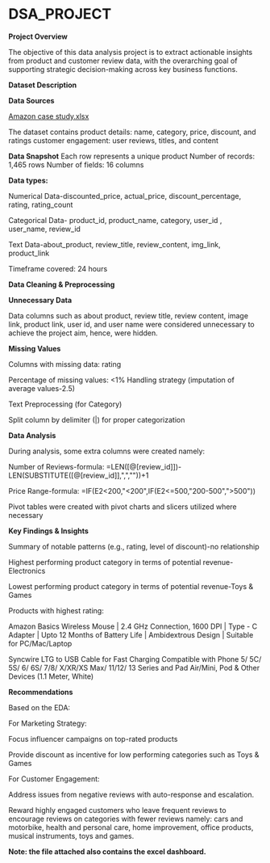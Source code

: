 # DSA_PROJECT
**Project Overview**

The objective of this data analysis project is to extract actionable insights from product and customer review data, with the overarching goal of supporting strategic decision-making across key business functions.

**Dataset Description**

**Data Sources**

[Amazon case study.xlsx](https://eu.docworkspace.com/d/sIAuoisIy-rykwwY?sa=601.1074)

The dataset contains 
product details: name, category, price, discount, and ratings
customer engagement: user reviews, titles, and content

**Data Snapshot**
Each row represents a unique product
Number of records: 1,465 rows
Number of fields: 16 columns

**Data types:**

Numerical Data-discounted_price, actual_price, discount_percentage, rating, rating_count

Categorical Data- product_id, product_name, category, user_id	, user_name, review_id

Text Data-about_product, review_title, review_content, img_link, product_link

Timeframe covered: 24 hours

**Data Cleaning & Preprocessing**

**Unnecessary Data**

Data columns such as about product, review title, review content, image link, product link, user id, and  user name were considered unnecessary to achieve the project aim, hence, were hidden.

**Missing Values**

Columns with missing data: rating

Percentage of missing values: <1%
Handling strategy (imputation of average values-2.5)

Text Preprocessing (for Category)

Split column by delimiter (|) for proper categorization

**Data Analysis**

During analysis, some extra columns were created namely: 

Number of Reviews-formula: =LEN([@[review_id]])-LEN(SUBSTITUTE([@[review_id]],",",""))+1

Price Range-formula: =IF(E2<200,"<200",IF(E2<=500,"200-500",">500"))

Pivot tables were created with pivot charts and slicers utilized where necessary

**Key Findings & Insights**

Summary of notable patterns (e.g., rating, level of discount)-no relationship

Highest performing product category in terms of potential revenue-Electronics

Lowest performing product category in terms of potential revenue-Toys & Games

Products with highest rating:

Amazon Basics Wireless Mouse | 2.4 GHz Connection, 1600 DPI | Type - C Adapter | Upto 12 Months of Battery Life | Ambidextrous Design | Suitable for PC/Mac/Laptop

Syncwire LTG to USB Cable for Fast Charging Compatible with Phone 5/ 5C/ 5S/ 6/ 6S/ 7/8/ X/XR/XS Max/ 11/12/ 13 Series and Pad Air/Mini, Pod & Other Devices (1.1 Meter, White)

**Recommendations**

Based on the EDA:

For Marketing Strategy:

Focus influencer campaigns on top-rated products

Provide discount as incentive for low performing categories such as Toys & Games

For Customer Engagement:

Address issues from negative reviews with auto-response and escalation.

Reward highly engaged customers who leave frequent reviews to encourage reviews on categories with fewer reviews namely: cars and motorbike, health and personal care, home improvement, office products, musical instruments, toys and games.

**Note: the file attached also contains the excel dashboard.**
